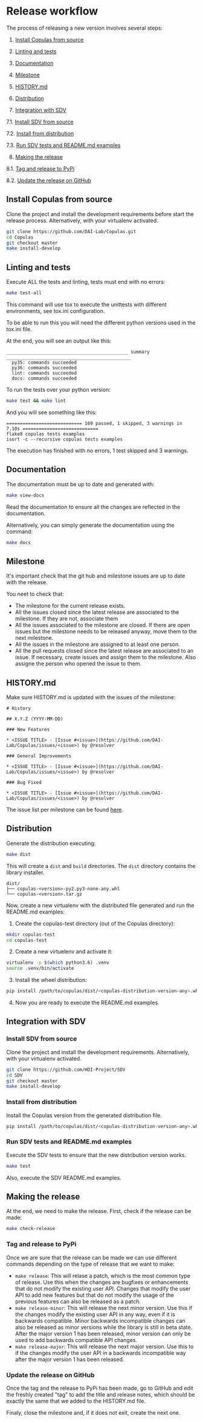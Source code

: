 # Release workflow

The process of releasing a new version involves several steps:

1. [Install Copulas from source](#install-copulas-from-source)

2. [Linting and tests](#linting-and-tests)

3. [Documentation](#documentation)

4. [Milestone](#milestone)

5. [HISTORY.md](#history.md)

6. [Distribution](#distribution)

7. [Integration with SDV](#integration-with-sdv)

7.1. [Install SDV from source](#install-sdv-from-source)

7.2. [Install from distribution](#install-from-distribution)

7.3. [Run SDV tests and README.md examples](#run-sdv-tests-and-readme.md-examples)

8. [Making the release](#making-the-release)

8.1. [Tag and release to PyPi](#tag-and-release-to-pypi)

8.2. [Update the release on GitHub](#update-the-release-on-github)


## Install Copulas from source

Clone the project and install the development requirements before start the release process. Alternatively, with your virtualenv activated.

```bash
git clone https://github.com/DAI-Lab/Copulas.git
cd Copulas
git checkout master
make install-develop
```

## Linting and tests

Execute ALL the tests and linting, tests must end with no errors:

```bash
make test-all
```

This command will use tox to execute the unittests with different environments, see tox.ini configuration.

To be able to run this you will need the different python versions used in the tox.ini file.

At the end, you will see an output like this:

```
_____________________________________________ summary ______________________________________________
  py35: commands succeeded
  py36: commands succeeded
  lint: commands succeeded
  docs: commands succeeded
```

To run the tests over your python version:

```bash
make test && make lint
```

And you will see something like this:

```
============================ 169 passed, 1 skipped, 3 warnings in 7.10s ============================
flake8 copulas tests examples
isort -c --recursive copulas tests examples
```

The execution has finished with no errors, 1 test skipped and 3 warnings.
		
## Documentation

The documentation must be up to date and generated with:

```bash
make view-docs
```

Read the documentation to ensure all the changes are reflected in the documentation.

Alternatively, you can simply generate the documentation using the command:

```bash
make docs
```

## Milestone

It's important check that the git hub and milestone issues are up to date with the release.

You neet to check that:

- The milestone for the current release exists.
- All the issues closed since the latest release are associated to the milestone. If they are not, associate them
- All the issues associated to the milestone are closed. If there are open issues but the milestone needs to
  be released anyway, move them to the next milestone.
- All the issues in the milestone are assigned to at least one person.
- All the pull requests closed since the latest release are associated to an issue. If necessary, create issues
  and assign them to the milestone. Also assigne the person who opened the issue to them.

## HISTORY.md

Make sure HISTORY.md is updated with the issues of the milestone:

```
# History
	
## X.Y.Z (YYYY-MM-DD)
	
### New Features
	
* <ISSUE TITLE> - [Issue #<issue>](https://github.com/DAI-Lab/Copulas/issues/<issue>) by @resolver
	
### General Improvements
	
* <ISSUE TITLE> - [Issue #<issue>](https://github.com/DAI-Lab/Copulas/issues/<issue>) by @resolver
	
### Bug Fixed
	
* <ISSUE TITLE> - [Issue #<issue>](https://github.com/DAI-Lab/Copulas/issues/<issue>) by @resolver
```

The issue list per milestone can be found [here][milestones].

[milestones]: https://github.com/DAI-Lab/Copulas/milestones

## Distribution

Generate the distribution executing:

```bash
make dist
```

This will create a `dist` and `build` directories. The `dist` directory contains the library installer.

```
dist/
├── copulas-<version>-py2.py3-none-any.whl
└── copulas-<version>.tar.gz
```

Now, create a new virtualenv with the distributed file generated and run the README.md examples:

1. Create the copulas-test directory (out of the Copulas directory):

```bash
mkdir copulas-test
cd copulas-test
```

2. Create a new virtuelenv and activate it:

```bash
virtualenv -p $(which python3.6) .venv
source .venv/bin/activate
```

3. Install the wheel distribution:

```bash
pip install /path/to/copulas/dist/<copulas-distribution-version-any>.whl
```

4. Now you are ready to execute the README.md examples.

## Integration with SDV

### Install SDV from source

Clone the project and install the development requirements. Alternatively, with your virtualenv activated.

```bash
git clone https://github.com/HDI-Project/SDV
cd SDV
git checkout master
make install-develop
```

### Install from distribution

Install the Copulas version from the generated distribution file.

```bash
pip install /path/to/copulas/dist/<copulas-distribution-version-any>.whl
```

### Run SDV tests and README.md examples

Execute the SDV tests to ensure that the new distribution version works.

```bash
make test
```

Also, execute the SDV README.md examples.

## Making the release

At the end, we need to make the release. First, check if the release can be made:

```bash
make check-release
```

### Tag and release to PyPi

Once we are sure that the release can be made we can use different commands depending on
the type of release that we want to make:

* `make release`: This will relase a patch, which is the most common type of release. Use this
  when the changes are bugfixes or enhancements that do not modify the existing user API. Changes
  that modify the user API to add new features but that do not modify the usage of the previous
  features can also be released as a patch.
* `make release-minor`: This will release the next minor version. Use this if the changes modify
  the existing user API in any way, even if it is backwards compatible. Minor backwards incompatible
  changes can also be released as minor versions while the library is still in beta state.
  After the major version 1 has been released, minor version can only be used to add backwards
  compatible API changes.
* `make release-major`: This will release the next major version. Use this to if the changes modify
  the user API in a backwards incompatible way after the major version 1 has been released.


### Update the release on GitHub

Once the tag and the release to PyPi has been made, go to GitHub and edit the freshly created "tag" to
add the title and release notes, which should be exactly the same that we added to the HISTORY.md file.

Finaly, close the milestone and, if it does not exit, create the next one.
